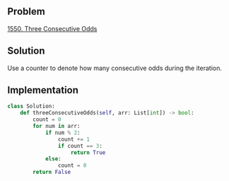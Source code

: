 ## Problem
[1550. Three Consecutive Odds](https://leetcode.com/problems/three-consecutive-odds/)

## Solution
Use a counter to denote how many consecutive odds during the iteration.

## Implementation
```python
class Solution:
    def threeConsecutiveOdds(self, arr: List[int]) -> bool:
        count = 0
        for num in arr:
            if num % 2:
                count += 1
                if count == 3:
                    return True
            else:
                count = 0
        return False
```

